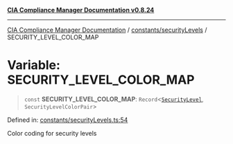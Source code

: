 [**CIA Compliance Manager Documentation v0.8.24**](../../../README.md)

***

[CIA Compliance Manager Documentation](../../../modules.md) / [constants/securityLevels](../README.md) / SECURITY\_LEVEL\_COLOR\_MAP

# Variable: SECURITY\_LEVEL\_COLOR\_MAP

> `const` **SECURITY\_LEVEL\_COLOR\_MAP**: `Record`\<[`SecurityLevel`](../../../types/cia/type-aliases/SecurityLevel.md), `SecurityLevelColorPair`\>

Defined in: [constants/securityLevels.ts:54](https://github.com/Hack23/cia-compliance-manager/blob/8f5d084752ccee354557e96bf8b49239fb671c91/src/constants/securityLevels.ts#L54)

Color coding for security levels
